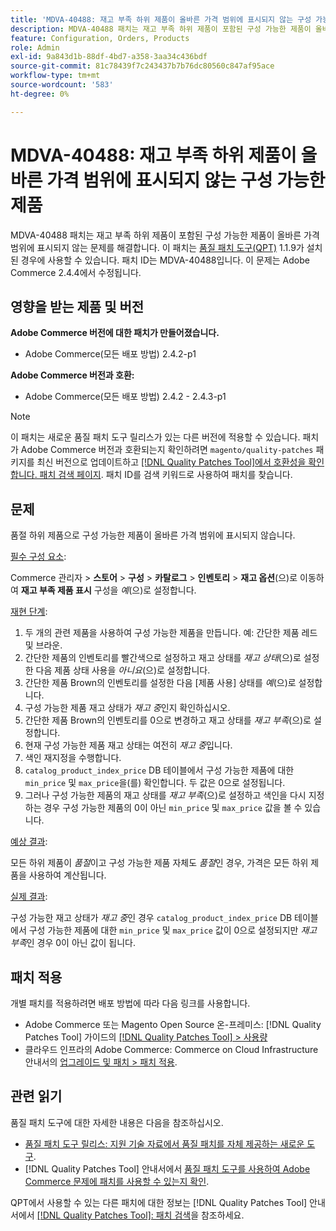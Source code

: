 ```yaml
---
title: 'MDVA-40488: 재고 부족 하위 제품이 올바른 가격 범위에 표시되지 않는 구성 가능한 제품'
description: MDVA-40488 패치는 재고 부족 하위 제품이 포함된 구성 가능한 제품이 올바른 가격 범위에 표시되지 않는 문제를 해결합니다. 이 패치는 [Quality Patches Tool (QPT)](https://experienceleague.adobe.com/ko/docs/commerce-knowledge-base/kb/announcements/commerce-announcements/magento-quality-patches-released-new-tool-to-self-serve-quality-patches) 1.1.9가 설치된 경우 사용할 수 있습니다. 패치 ID는 MDVA-40488입니다. 이 문제는 Adobe Commerce 2.4.4에서 수정됩니다.
feature: Configuration, Orders, Products
role: Admin
exl-id: 9a843d1b-88df-4bd7-a358-3aa34c436bdf
source-git-commit: 81c78439f7c243437b7b76dc80560c847af95ace
workflow-type: tm+mt
source-wordcount: '583'
ht-degree: 0%

---
```


# MDVA-40488: 재고 부족 하위 제품이 올바른 가격 범위에 표시되지 않는 구성 가능한 제품

MDVA-40488 패치는 재고 부족 하위 제품이 포함된 구성 가능한 제품이 올바른 가격 범위에 표시되지 않는 문제를 해결합니다. 이 패치는 [품질 패치 도구(QPT)](https://experienceleague.adobe.com/ko/docs/commerce-knowledge-base/kb/announcements/commerce-announcements/magento-quality-patches-released-new-tool-to-self-serve-quality-patches) 1.1.9가 설치된 경우에 사용할 수 있습니다. 패치 ID는 MDVA-40488입니다. 이 문제는 Adobe Commerce 2.4.4에서 수정됩니다.

## 영향을 받는 제품 및 버전

**Adobe Commerce 버전에 대한 패치가 만들어졌습니다.**

* Adobe Commerce(모든 배포 방법) 2.4.2-p1

**Adobe Commerce 버전과 호환:**

* Adobe Commerce(모든 배포 방법) 2.4.2 - 2.4.3-p1

>[!NOTE]
>
>이 패치는 새로운 품질 패치 도구 릴리스가 있는 다른 버전에 적용할 수 있습니다. 패치가 Adobe Commerce 버전과 호환되는지 확인하려면 `magento/quality-patches` 패키지를 최신 버전으로 업데이트하고 [[!DNL Quality Patches Tool]에서 호환성을 확인합니다. 패치 검색 페이지](https://experienceleague.adobe.com/ko/docs/commerce-knowledge-base/kb/announcements/commerce-announcements/magento-quality-patches-released-new-tool-to-self-serve-quality-patches). 패치 ID를 검색 키워드로 사용하여 패치를 찾습니다.

## 문제

품절 하위 제품으로 구성 가능한 제품이 올바른 가격 범위에 표시되지 않습니다.

<u>필수 구성 요소</u>:

Commerce 관리자 > **스토어** > **구성** > **카탈로그** > **인벤토리** > **재고 옵션**(으)로 이동하여 **재고 부족 제품 표시** 구성을 *예*(으)로 설정합니다.

<u>재현 단계</u>:

1. 두 개의 관련 제품을 사용하여 구성 가능한 제품을 만듭니다. 예: 간단한 제품 레드 및 브라운.
1. 간단한 제품의 인벤토리를 빨간색으로 설정하고 재고 상태를 *재고 상태*(으)로 설정한 다음 제품 상태 사용을 *아니요*(으)로 설정합니다.
1. 간단한 제품 Brown의 인벤토리를 설정한 다음 [제품 사용] 상태를 *예*(으)로 설정합니다.
1. 구성 가능한 제품 재고 상태가 *재고 중*&#x200B;인지 확인하십시오.
1. 간단한 제품 Brown의 인벤토리를 0으로 변경하고 재고 상태를 *재고 부족*(으)로 설정합니다.
1. 현재 구성 가능한 제품 재고 상태는 여전히 *재고 중*&#x200B;입니다.
1. 색인 재지정을 수행합니다.
1. `catalog_product_index_price` DB 테이블에서 구성 가능한 제품에 대한 `min_price` 및 `max_price`을(를) 확인합니다. 두 값은 0으로 설정됩니다.
1. 그러나 구성 가능한 제품의 재고 상태를 *재고 부족*(으)로 설정하고 색인을 다시 지정하는 경우 구성 가능한 제품의 0이 아닌 `min_price` 및 `max_price` 값을 볼 수 있습니다.

<u>예상 결과</u>:

모든 하위 제품이 *품절*&#x200B;이고 구성 가능한 제품 자체도 *품절*&#x200B;인 경우, 가격은 모든 하위 제품을 사용하여 계산됩니다.

<u>실제 결과</u>:

구성 가능한 재고 상태가 *재고 중*&#x200B;인 경우 `catalog_product_index_price` DB 테이블에서 구성 가능한 제품에 대한 `min_price` 및 `max_price` 값이 0으로 설정되지만 *재고 부족*&#x200B;인 경우 0이 아닌 값이 됩니다.

## 패치 적용

개별 패치를 적용하려면 배포 방법에 따라 다음 링크를 사용합니다.

* Adobe Commerce 또는 Magento Open Source 온-프레미스: [!DNL Quality Patches Tool] 가이드의 [[!DNL Quality Patches Tool] > 사용량](/help/tools/quality-patches-tool/usage.md)
* 클라우드 인프라의 Adobe Commerce: Commerce on Cloud Infrastructure 안내서의 [업그레이드 및 패치 > 패치 적용](https://experienceleague.adobe.com/docs/commerce-cloud-service/user-guide/develop/upgrade/apply-patches.html?lang=ko).

## 관련 읽기

품질 패치 도구에 대한 자세한 내용은 다음을 참조하십시오.

* [품질 패치 도구 릴리스: 지원 기술 자료에서 품질 패치를 자체 제공하는 새로운 도구](https://experienceleague.adobe.com/ko/docs/commerce-knowledge-base/kb/announcements/commerce-announcements/magento-quality-patches-released-new-tool-to-self-serve-quality-patches).
* [!DNL Quality Patches Tool] 안내서에서 [품질 패치 도구를 사용하여 Adobe Commerce 문제에 패치를 사용할 수 있는지 확인](/help/tools/quality-patches-tool/patches-available-in-qpt/check-patch-for-magento-issue-with-magento-quality-patches.md).

QPT에서 사용할 수 있는 다른 패치에 대한 정보는 [!DNL Quality Patches Tool] 안내서에서 [[!DNL Quality Patches Tool]: 패치 검색](https://experienceleague.adobe.com/tools/commerce-quality-patches/index.html?lang=ko)을 참조하세요.
